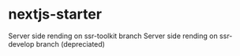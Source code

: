 # nextjs-starter

Server side rending on ssr-toolkit branch
Server side rending on ssr-develop branch (depreciated)
